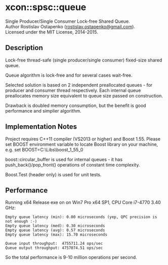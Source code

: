 # xcon::spsc::queue

Single Producer/Single Consumer Lock-free Shared Queue.<br>
Author Rostislav Ostapenko (rostislav.ostapenko@gmail.com).<br>
Licensed under the MIT License, 2014-2015.<br>

## Description

Lock-free thread-safe (single producer/single consumer) fixed-size shared queue.

Queue algorithm is lock-free and for several cases wait-free.

Selected solution is based on 2 independent preallocated queues - for producer and
consumer thread respectively. Each internal queue preallocates memory size equivalent
to queue size passed on construction.

Drawback is doubled memory consumption, but the benefit is good performance and
simplier algorithm.

## Implementation Notes

Project requires C++11 compiler (VS2013 or higher) and Boost 1.55.
Please set BOOST environment variable to locate Boost library on your machine, e.g.
set BOOST=C:\Libs\boost_1_55_0

boost::circular_buffer is used for internal queues - it has push_back()/pop_front()
operations of constant time complexity.

Boost.Test (header only) is used for unit tests.

## Performance

Running x64 Release exe on on Win7 Pro x64 SP1, CPU Core i7-4770 3.40 GHz:

```
Empty queue latency (min): 0.00 microseconds (yep, QPC precision is not enough :-)
Empty queue latency (med): 0.30 microseconds
Empty queue latency (avg): 0.57 microseconds
Empty queue latency (max): 15.70 microseconds
```

```
Queue input throughput:  4755711.24 ops/sec
Queue output throughput: 4757074.51 ops/sec
```

So the total performance is 9-10 million operations per second.
